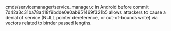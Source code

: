 cmds/servicemanager/service_manager.c in Android before commit 7d42a3c31ba78a418f9bdde0e0ab951469f321b5 allows attackers to cause a denial of service (NULL pointer dereference, or out-of-bounds write) via vectors related to binder passed lengths.